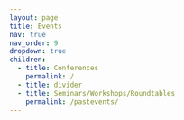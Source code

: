 ```yaml
---
layout: page
title: Events
nav: true
nav_order: 9
dropdown: true
children:
  - title: Conferences
    permalink: /
  - title: divider
  - title: Seminars/Workshops/Roundtables
    permalink: /pastevents/
---
```

